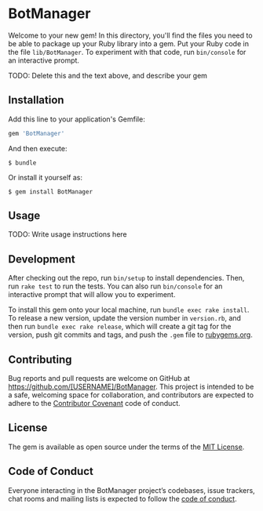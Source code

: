 # BotManager

Welcome to your new gem! In this directory, you'll find the files you need to be able to package up your Ruby library into a gem. Put your Ruby code in the file `lib/BotManager`. To experiment with that code, run `bin/console` for an interactive prompt.

TODO: Delete this and the text above, and describe your gem

## Installation

Add this line to your application's Gemfile:

```ruby
gem 'BotManager'
```

And then execute:

    $ bundle

Or install it yourself as:

    $ gem install BotManager

## Usage

TODO: Write usage instructions here

## Development

After checking out the repo, run `bin/setup` to install dependencies. Then, run `rake test` to run the tests. You can also run `bin/console` for an interactive prompt that will allow you to experiment.

To install this gem onto your local machine, run `bundle exec rake install`. To release a new version, update the version number in `version.rb`, and then run `bundle exec rake release`, which will create a git tag for the version, push git commits and tags, and push the `.gem` file to [rubygems.org](https://rubygems.org).

## Contributing

Bug reports and pull requests are welcome on GitHub at https://github.com/[USERNAME]/BotManager. This project is intended to be a safe, welcoming space for collaboration, and contributors are expected to adhere to the [Contributor Covenant](http://contributor-covenant.org) code of conduct.

## License

The gem is available as open source under the terms of the [MIT License](https://opensource.org/licenses/MIT).

## Code of Conduct

Everyone interacting in the BotManager project’s codebases, issue trackers, chat rooms and mailing lists is expected to follow the [code of conduct](https://github.com/[USERNAME]/BotManager/blob/master/CODE_OF_CONDUCT.md).
